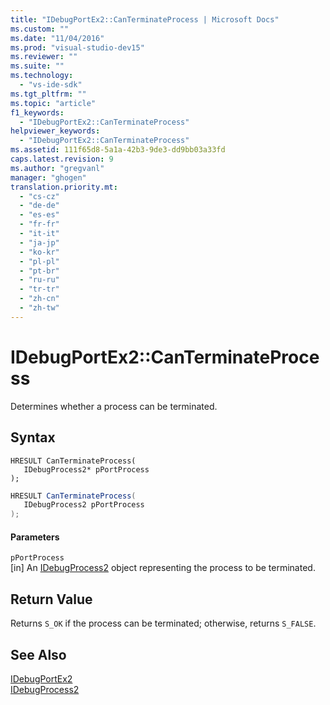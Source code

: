 ```yaml
---
title: "IDebugPortEx2::CanTerminateProcess | Microsoft Docs"
ms.custom: ""
ms.date: "11/04/2016"
ms.prod: "visual-studio-dev15"
ms.reviewer: ""
ms.suite: ""
ms.technology: 
  - "vs-ide-sdk"
ms.tgt_pltfrm: ""
ms.topic: "article"
f1_keywords: 
  - "IDebugPortEx2::CanTerminateProcess"
helpviewer_keywords: 
  - "IDebugPortEx2::CanTerminateProcess"
ms.assetid: 111f65d8-5a1a-42b3-9de3-dd9bb03a33fd
caps.latest.revision: 9
ms.author: "gregvanl"
manager: "ghogen"
translation.priority.mt: 
  - "cs-cz"
  - "de-de"
  - "es-es"
  - "fr-fr"
  - "it-it"
  - "ja-jp"
  - "ko-kr"
  - "pl-pl"
  - "pt-br"
  - "ru-ru"
  - "tr-tr"
  - "zh-cn"
  - "zh-tw"
---
```

# IDebugPortEx2::CanTerminateProcess
Determines whether a process can be terminated.  
  
## Syntax  
  
```cpp#  
HRESULT CanTerminateProcess(   
   IDebugProcess2* pPortProcess  
);  
```  
  
```c#  
HRESULT CanTerminateProcess(   
   IDebugProcess2 pPortProcess  
);  
```  
  
#### Parameters  
 `pPortProcess`  
 [in] An [IDebugProcess2](../../../extensibility/debugger/reference/idebugprocess2.md) object representing the process to be terminated.  
  
## Return Value  
 Returns `S_OK` if the process can be terminated; otherwise, returns `S_FALSE`.  
  
## See Also  
 [IDebugPortEx2](../../../extensibility/debugger/reference/idebugportex2.md)   
 [IDebugProcess2](../../../extensibility/debugger/reference/idebugprocess2.md)